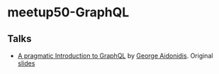 # meetup50-GraphQL

## Talks

* [A pragmatic Introduction to GraphQL](/a-pragmatic-introduction-to-graphql.pdf) by [George Aidonidis](https://github.com/george-aidonidis). Original [slides](https://slides.com/george-aido/a-pragmatic-introduction-to-graphql/)
